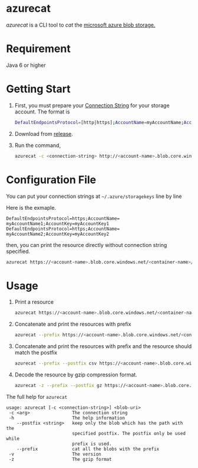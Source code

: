 # azurecat
*azurecat* is a CLI tool to *cat* the [microsoft azure blob storage.](https://azure.microsoft.com/en-us/documentation/articles/storage-introduction/#blob-storage)

# Requirement
Java 6 or higher

# Getting Start

1. First, you must prepare your [Connection String](https://azure.microsoft.com/en-us/documentation/articles/storage-configure-connection-string/) for your storage account. The format is 

	```bash
	DefaultEndpointsProtocol=[http|https];AccountName=myAccountName;AccountKey=myAccountKey
	```

2. Download from [release](https://github.com/tenmax/azurecat/releases).

3. Run the command,

	```bash
	azurecat -c <connection-string> http://<account-name>.blob.core.windows.net/<container-name>/<blob-path>
	```
	
# Configuration File

You can put your connection strings at `~/.azure/storagekeys` line by line

Here is the exmaple.

```
DefaultEndpointsProtocol=https;AccountName= myAccountName1;AccountKey=myAccountKey1
DefaultEndpointsProtocol=https;AccountName= myAccountName2;AccountKey=myAccountKey2
```

then, you can print the resource directly without connection string specified.

```bash
azurecat https://<account-name>.blob.core.windows.net/<container-name>/<blob-path>
```
	
# Usage

1. Print a resource

	```bash
	azurecat https://<account-name>.blob.core.windows.net/<container-name>/<blob-path>
	```
	
2. Concatenate and print the resources with prefix

	```bash
	azurecat --prefix https://<account-name>.blob.core.windows.net/<container-name>/<blob-prefix>
	```
3. Concatenate and print the resources with prefix and the resource should match the postfix

	```bash
	azurecat --prefix --postfix csv https://<account-name>.blob.core.windows.net/<container-name>/<blob-prefix>
	```

4. Decode the resource by gzip compression format.

	```bash
	azurecat -z --prefix --postfix gz https://<account-name>.blob.core.windows.net/<container-name>/<blob-prefix>
	```
	
The full help for `azurecat`

```
usage: azurecat [-c <connection-string>] <blob-uri>
 -c <arg>                The connection string
 -h                      The help information
    --postfix <string>   keep only the blob which has the path with the
                         specified postfix. The postfix only be used while
                         prefix is used.
    --prefix             cat all the blobs with the prefix
 -v                      The version
 -z                      The gzip format
```